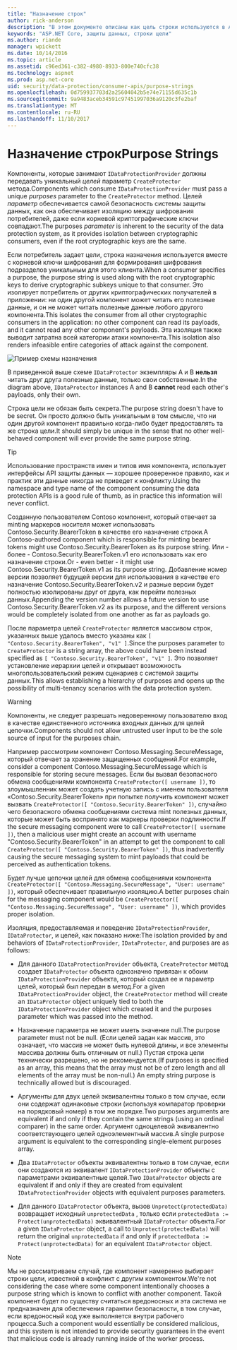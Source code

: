 ```yaml
---
title: "Назначение строк"
author: rick-anderson
description: "В этом документе описаны как цель строки используются в ASP.NET Core защиты данных API-интерфейсы."
keywords: "ASP.NET Core, защиты данных, строки цели"
ms.author: riande
manager: wpickett
ms.date: 10/14/2016
ms.topic: article
ms.assetid: c96ed361-c382-4980-8933-800e740cfc38
ms.technology: aspnet
ms.prod: asp.net-core
uid: security/data-protection/consumer-apis/purpose-strings
ms.openlocfilehash: 0d759937703d2a25604042b5e74e71155d635c1b
ms.sourcegitcommit: 9a9483aceb34591c97451997036a9120c3fe2baf
ms.translationtype: MT
ms.contentlocale: ru-RU
ms.lasthandoff: 11/10/2017
---
```

# <a name="purpose-strings"></a><span data-ttu-id="f1370-104">Назначение строк</span><span class="sxs-lookup"><span data-stu-id="f1370-104">Purpose Strings</span></span>

<a name="data-protection-consumer-apis-purposes"></a>

<span data-ttu-id="f1370-105">Компоненты, которые занимают `IDataProtectionProvider` должны передавать уникальный *целей* параметр `CreateProtector` метода.</span><span class="sxs-lookup"><span data-stu-id="f1370-105">Components which consume `IDataProtectionProvider` must pass a unique *purposes* parameter to the `CreateProtector` method.</span></span> <span data-ttu-id="f1370-106">Целей *параметр* обеспечивается самой безопасность системы защиты данных, как она обеспечивает изоляцию между шифрования потребителей, даже если корневой криптографические ключи совпадают.</span><span class="sxs-lookup"><span data-stu-id="f1370-106">The purposes *parameter* is inherent to the security of the data protection system, as it provides isolation between cryptographic consumers, even if the root cryptographic keys are the same.</span></span>

<span data-ttu-id="f1370-107">Если потребитель задает цели, строка назначения используется вместе с корневой ключи шифрования для формирования шифрования подразделов уникальным для этого клиента.</span><span class="sxs-lookup"><span data-stu-id="f1370-107">When a consumer specifies a purpose, the purpose string is used along with the root cryptographic keys to derive cryptographic subkeys unique to that consumer.</span></span> <span data-ttu-id="f1370-108">Это изолирует потребитель от других криптографических получателей в приложении: ни один другой компонент может читать его полезные данные, и он не может читать полезные данные любого другого компонента.</span><span class="sxs-lookup"><span data-stu-id="f1370-108">This isolates the consumer from all other cryptographic consumers in the application: no other component can read its payloads, and it cannot read any other component's payloads.</span></span> <span data-ttu-id="f1370-109">Эта изоляция также выводит затратна всей категории атаки компонента.</span><span class="sxs-lookup"><span data-stu-id="f1370-109">This isolation also renders infeasible entire categories of attack against the component.</span></span>

![Пример схемы назначения](purpose-strings/_static/purposes.png)

<span data-ttu-id="f1370-111">В приведенной выше схеме `IDataProtector` экземпляры A и B **нельзя** читать друг друга полезные данные, только свои собственные.</span><span class="sxs-lookup"><span data-stu-id="f1370-111">In the diagram above, `IDataProtector` instances A and B **cannot** read each other's payloads, only their own.</span></span>

<span data-ttu-id="f1370-112">Строка цели не обязан быть секрета.</span><span class="sxs-lookup"><span data-stu-id="f1370-112">The purpose string doesn't have to be secret.</span></span> <span data-ttu-id="f1370-113">Он просто должно быть уникальным в том смысле, что ни один другой компонент правильно когда-либо будет предоставлять та же строка цели.</span><span class="sxs-lookup"><span data-stu-id="f1370-113">It should simply be unique in the sense that no other well-behaved component will ever provide the same purpose string.</span></span>

>[!TIP]
> <span data-ttu-id="f1370-114">Использование пространств имен и типов имя компонента, использует интерфейсы API защиты данных — хорошее проверенное правило, как и практик эти данные никогда не приведет к конфликту.</span><span class="sxs-lookup"><span data-stu-id="f1370-114">Using the namespace and type name of the component consuming the data protection APIs is a good rule of thumb, as in practice this information will never conflict.</span></span>
>
><span data-ttu-id="f1370-115">Созданную пользователем Contoso компонент, который отвечает за minting маркеров носителя может использовать Contoso.Security.BearerToken в качестве его назначение строки.</span><span class="sxs-lookup"><span data-stu-id="f1370-115">A Contoso-authored component which is responsible for minting bearer tokens might use Contoso.Security.BearerToken as its purpose string.</span></span> <span data-ttu-id="f1370-116">Или - более - Contoso.Security.BearerToken.v1 его использовать как его назначение строки.</span><span class="sxs-lookup"><span data-stu-id="f1370-116">Or - even better - it might use Contoso.Security.BearerToken.v1 as its purpose string.</span></span> <span data-ttu-id="f1370-117">Добавление номер версии позволяет будущей версии для использования в качестве его назначение Contoso.Security.BearerToken.v2 и разные версии будет полностью изолированы друг от друга, как перейти полезных данных.</span><span class="sxs-lookup"><span data-stu-id="f1370-117">Appending the version number allows a future version to use Contoso.Security.BearerToken.v2 as its purpose, and the different versions would be completely isolated from one another as far as payloads go.</span></span>

<span data-ttu-id="f1370-118">После параметра целей `CreateProtector` является массивом строк, указанных выше удалось вместо указаны как `[ "Contoso.Security.BearerToken", "v1" ]`.</span><span class="sxs-lookup"><span data-stu-id="f1370-118">Since the purposes parameter to `CreateProtector` is a string array, the above could have been instead specified as `[ "Contoso.Security.BearerToken", "v1" ]`.</span></span> <span data-ttu-id="f1370-119">Это позволяет установление иерархии целей и открывает возможность многопользовательский режим сценариев с системой защиты данных.</span><span class="sxs-lookup"><span data-stu-id="f1370-119">This allows establishing a hierarchy of purposes and opens up the possibility of multi-tenancy scenarios with the data protection system.</span></span>

<a name="data-protection-contoso-purpose"></a>

>[!WARNING]
> <span data-ttu-id="f1370-120">Компоненты, не следует разрешать недоверенному пользователю вход в качестве единственного источника входных данных для целей цепочки.</span><span class="sxs-lookup"><span data-stu-id="f1370-120">Components should not allow untrusted user input to be the sole source of input for the purposes chain.</span></span>
>
><span data-ttu-id="f1370-121">Например рассмотрим компонент Contoso.Messaging.SecureMessage, который отвечает за хранение защищенных сообщений.</span><span class="sxs-lookup"><span data-stu-id="f1370-121">For example, consider a component Contoso.Messaging.SecureMessage which is responsible for storing secure messages.</span></span> <span data-ttu-id="f1370-122">Если бы вызвал безопасного обмена сообщениями компонента `CreateProtector([ username ])`, то злоумышленник может создать учетную запись с именем пользователя «Contoso.Security.BearerToken» при попытке получить компонент может вызвать `CreateProtector([ "Contoso.Security.BearerToken" ])`, случайно чего безопасного обмена сообщениями система mint полезных данных, которые может быть воспринято как маркеры проверки подлинности.</span><span class="sxs-lookup"><span data-stu-id="f1370-122">If the secure messaging component were to call `CreateProtector([ username ])`, then a malicious user might create an account with username "Contoso.Security.BearerToken" in an attempt to get the component to call `CreateProtector([ "Contoso.Security.BearerToken" ])`, thus inadvertently causing the secure messaging system to mint payloads that could be perceived as authentication tokens.</span></span>
>
><span data-ttu-id="f1370-123">Будет лучше цепочки целей для обмена сообщениями компонента `CreateProtector([ "Contoso.Messaging.SecureMessage", "User: username" ])`, который обеспечивает правильную изоляцию.</span><span class="sxs-lookup"><span data-stu-id="f1370-123">A better purposes chain for the messaging component would be `CreateProtector([ "Contoso.Messaging.SecureMessage", "User: username" ])`, which provides proper isolation.</span></span>

<span data-ttu-id="f1370-124">Изоляция, предоставляемая и поведение `IDataProtectionProvider`, `IDataProtector`, и целей, как показано ниже:</span><span class="sxs-lookup"><span data-stu-id="f1370-124">The isolation provided by and behaviors of `IDataProtectionProvider`, `IDataProtector`, and purposes are as follows:</span></span>

* <span data-ttu-id="f1370-125">Для данного `IDataProtectionProvider` объекта, `CreateProtector` метод создает `IDataProtector` объекта однозначно привязан к обоим `IDataProtectionProvider` объекта, который создал ее и параметр целей, который был передан в метод.</span><span class="sxs-lookup"><span data-stu-id="f1370-125">For a given `IDataProtectionProvider` object, the `CreateProtector` method will create an `IDataProtector` object uniquely tied to both the `IDataProtectionProvider` object which created it and the purposes parameter which was passed into the method.</span></span>

* <span data-ttu-id="f1370-126">Назначение параметра не может иметь значение null.</span><span class="sxs-lookup"><span data-stu-id="f1370-126">The purpose parameter must not be null.</span></span> <span data-ttu-id="f1370-127">(Если целей задан как массив, это означает, что массив не может быть нулевой длины, и все элементы массива должны быть отличным от null.) Пустая строка цели технически разрешено, но не рекомендуется.</span><span class="sxs-lookup"><span data-stu-id="f1370-127">(If purposes is specified as an array, this means that the array must not be of zero length and all elements of the array must be non-null.) An empty string purpose is technically allowed but is discouraged.</span></span>

* <span data-ttu-id="f1370-128">Аргументы для двух целей эквивалентны только в том случае, если они содержат одинаковые строки (используя компаратор проверки на порядковый номер) в том же порядке.</span><span class="sxs-lookup"><span data-stu-id="f1370-128">Two purposes arguments are equivalent if and only if they contain the same strings (using an ordinal comparer) in the same order.</span></span> <span data-ttu-id="f1370-129">Аргумент одноцелевой эквивалентно соответствующего целей одноэлементный массив.</span><span class="sxs-lookup"><span data-stu-id="f1370-129">A single purpose argument is equivalent to the corresponding single-element purposes array.</span></span>

* <span data-ttu-id="f1370-130">Два `IDataProtector` объекты эквивалентны только в том случае, если они создаются из эквивалент `IDataProtectionProvider` объекты с параметрами эквивалентные целей.</span><span class="sxs-lookup"><span data-stu-id="f1370-130">Two `IDataProtector` objects are equivalent if and only if they are created from equivalent `IDataProtectionProvider` objects with equivalent purposes parameters.</span></span>

* <span data-ttu-id="f1370-131">Для данного `IDataProtector` объекта, вызов `Unprotect(protectedData)` возвращает исходный `unprotectedData` , только если `protectedData := Protect(unprotectedData)` эквивалентный `IDataProtector` объекта.</span><span class="sxs-lookup"><span data-stu-id="f1370-131">For a given `IDataProtector` object, a call to `Unprotect(protectedData)` will return the original `unprotectedData` if and only if `protectedData := Protect(unprotectedData)` for an equivalent `IDataProtector` object.</span></span>

> [!NOTE]
> <span data-ttu-id="f1370-132">Мы не рассматриваем случай, где компонент намеренно выбирает строки цели, известной в конфликт с другим компонентом.</span><span class="sxs-lookup"><span data-stu-id="f1370-132">We're not considering the case where some component intentionally chooses a purpose string which is known to conflict with another component.</span></span> <span data-ttu-id="f1370-133">Такой компонент будет по существу считаться вредоносных и эта система не предназначен для обеспечения гарантии безопасности, в том случае, если вредоносный код уже выполняется внутри рабочего процесса.</span><span class="sxs-lookup"><span data-stu-id="f1370-133">Such a component would essentially be considered malicious, and this system is not intended to provide security guarantees in the event that malicious code is already running inside of the worker process.</span></span>
